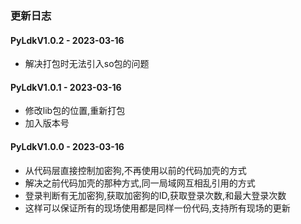 ### 更新日志
#### PyLdkV1.0.2 - 2023-03-16
* 解决打包时无法引入so包的问题


#### PyLdkV1.0.1 - 2023-03-16
* 修改lib包的位置,重新打包
* 加入版本号

#### PyLdkV1.0.0 - 2023-03-16
* 从代码层直接控制加密狗,不再使用以前的代码加壳的方式
* 解决之前代码加壳的那种方式,同一局域网互相乱引用的方式
* 登录判断有无加密狗,获取加密狗的ID,获取登录次数,和最大登录次数
* 这样可以保证所有的现场使用都是同样一份代码,支持所有现场的更新